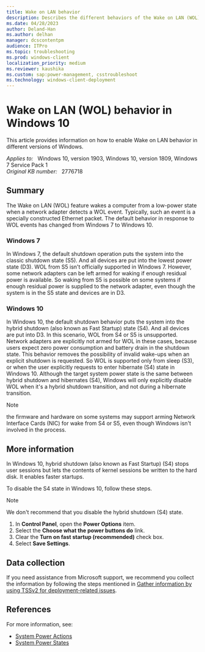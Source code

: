 ```yaml
---
title: Wake on LAN behavior
description: Describes the different behaviors of the Wake on LAN (WOL) technology in Windows 7 and Windows 10.
ms.date: 04/28/2023
author: Deland-Han
ms.author: delhan
manager: dcscontentpm
audience: ITPro
ms.topic: troubleshooting
ms.prod: windows-client
localization_priority: medium
ms.reviewer: kaushika
ms.custom: sap:power-management, csstroubleshoot
ms.technology: windows-client-deployment
---
```

# Wake on LAN (WOL) behavior in Windows 10

This article provides information on how to enable Wake on LAN behavior in different versions of Windows.

_Applies to:_ &nbsp; Windows 10, version 1903, Windows 10, version 1809, Windows 7 Service Pack 1  
_Original KB number:_ &nbsp; 2776718

## Summary

The Wake on LAN (WOL) feature wakes a computer from a low-power state when a network adapter detects a WOL event. Typically, such an event is a specially constructed Ethernet packet. The default behavior in response to WOL events has changed from Windows 7 to Windows 10.

### Windows 7

In Windows 7, the default shutdown operation puts the system into the classic shutdown state (S5). And all devices are put into the lowest power state (D3). WOL from S5 isn't officially supported in Windows 7. However, some network adapters can be left armed for waking if enough residual power is available. So waking from S5 is possible on some systems if enough residual power is supplied to the network adapter, even though the system is in the S5 state and devices are in D3.

### Windows 10

In Windows 10, the default shutdown behavior puts the system into the hybrid shutdown (also known as Fast Startup) state (S4). And all devices are put into D3. In this scenario, WOL from S4 or S5 is unsupported. Network adapters are explicitly not armed for WOL in these cases, because users expect zero power consumption and battery drain in the shutdown state. This behavior removes the possibility of invalid wake-ups when an explicit shutdown is requested. So WOL is supported only from sleep (S3), or when the user explicitly requests to enter hibernate (S4) state in Windows 10. Although the target system power state is the same between hybrid shutdown and hibernates (S4), Windows will only explicitly disable WOL when it's a hybrid shutdown transition, and not during a hibernate transition.

> [!NOTE]
> the firmware and hardware on some systems may support arming Network Interface Cards (NIC) for wake from S4 or S5, even though Windows isn't involved in the process.

## More information

In Windows 10, hybrid shutdown (also known as Fast Startup) (S4) stops user sessions but lets the contents of kernel sessions be written to the hard disk. It enables faster startups.

To disable the S4 state in Windows 10, follow these steps.

> [!NOTE]
> We don't recommend that you disable the hybrid shutdown (S4) state.

1. In **Control Panel**, open the **Power Options** item.
2. Select the **Choose what the power buttons do** link.
3. Clear the **Turn on fast startup (recommended)** check box.
4. Select **Save Settings**.

## Data collection

If you need assistance from Microsoft support, we recommend you collect the information by following the steps mentioned in [Gather information by using TSSv2 for deployment-related issues](../windows-troubleshooters/gather-information-using-tssv2-deployment.md).

## References

For more information, see:

- [System Power Actions](/windows-hardware/drivers/kernel/system-power-actions)
- [System Power States](/windows/win32/power/system-power-states)
